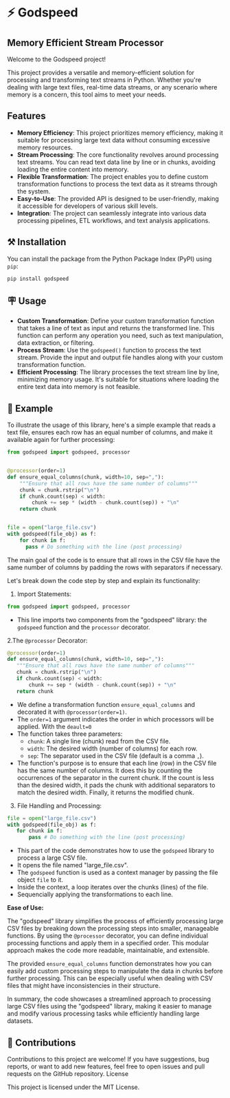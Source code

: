 # ⚡ Godspeed

## Memory Efficient Stream Processor

Welcome to the Godspeed project! 

This project provides a versatile and memory-efficient solution for processing and transforming text streams in Python. 
Whether you're dealing with large text files, real-time data streams, or any scenario where memory is a concern, this tool aims to meet your needs.

## Features

- **Memory Efficiency**: This project prioritizes memory efficiency, making it suitable for processing large text data without consuming excessive memory resources.
- **Stream Processing**: The core functionality revolves around processing text streams. You can read text data line by line or in chunks, avoiding loading the entire content into memory.
- **Flexible Transformation**: The project enables you to define custom transformation functions to process the text data as it streams through the system.
- **Easy-to-Use**: The provided API is designed to be user-friendly, making it accessible for developers of various skill levels.
- **Integration**: The project can seamlessly integrate into various data processing pipelines, ETL workflows, and text analysis applications.

## ⚒️  Installation

You can install the package from the Python Package Index (PyPI) using `pip`:

```bash
pip install godspeed
```

## 🪧 Usage

- **Custom Transformation**: Define your custom transformation function that takes a line of text as input and returns the transformed line. This function can perform any operation you need, such as text manipulation, data extraction, or filtering.
- **Process Stream**: Use the `godspeed()` function to process the text stream. Provide the input and output file handles along with your custom transformation function.
- **Efficient Processing**: The library processes the text stream line by line, minimizing memory usage. It's suitable for situations where loading the entire text data into memory is not feasible.

## 📣 Example

To illustrate the usage of this library, here's a simple example that reads a text file, ensures each row has an equal number of columns, and make it available again for further processing:

```python
from godspeed import godspeed, processor


@processor(order=1)
def ensure_equal_columns(chunk, width=10, sep=","):
    """Ensure that all rows have the same number of columns"""
    chunk = chunk.rstrip("\n")
    if chunk.count(sep) < width:
        chunk += sep * (width - chunk.count(sep)) + "\n"
    return chunk


file = open("large_file.csv")
with godspeed(file_obj) as f:
    for chunk in f:
      pass # Do something with the line (post processing)
```

The main goal of the code is to ensure that all rows in the CSV file have the same number of columns by padding the rows with separators if necessary.

Let's break down the code step by step and explain its functionality:

1. Import Statements:

```python
from godspeed import godspeed, processor
```

- This line imports two components from the "godspeed" library: the `godspeed` function and the `processor` decorator.

2.The `@processor` Decorator:

```python
@processor(order=1)
def ensure_equal_columns(chunk, width=10, sep=","):
   """Ensure that all rows have the same number of columns"""
   chunk = chunk.rstrip("\n")
   if chunk.count(sep) < width:
       chunk += sep * (width - chunk.count(sep)) + "\n"
   return chunk
```

- We define a transformation function `ensure_equal_columns` and decorated it with `@processor(order=1)`. 
- The `order=1` argument indicates the order in which processors will be applied. With the `deault=0`
- The function takes three parameters:
  - `chunk`: A single line (chunk) read from the CSV file.
  - `width`: The desired width (number of columns) for each row.
  - `sep`: The separator used in the CSV file (default is a comma `,`).
- The function's purpose is to ensure that each line (row) in the CSV file has the same number of columns. It does this by counting the occurrences of the separator in the current chunk. If the count is less than the desired width, it pads the chunk with additional separators to match the desired width. Finally, it returns the modified chunk.

3. File Handling and Processing:

```python
file = open("large_file.csv")
with godspeed(file_obj) as f:
   for chunk in f:
       pass # Do something with the line (post processing)
```

- This part of the code demonstrates how to use the `godspeed` library to process a large CSV file.
- It opens the file named "large_file.csv".
- The `godspeed` function is used as a context manager by passing the file object `file` to it.
- Inside the context, a loop iterates over the chunks (lines) of the file.
- Sequencially applying the transformations to each line.


**Ease of Use:**

The "godspeed" library simplifies the process of efficiently processing large CSV files by breaking down the processing steps into smaller, manageable functions. By using the `@processor` decorator, you can define individual processing functions and apply them in a specified order. This modular approach makes the code more readable, maintainable, and extensible.

The provided `ensure_equal_columns` function demonstrates how you can easily add custom processing steps to manipulate the data in chunks before further processing. This can be especially useful when dealing with CSV files that might have inconsistencies in their structure.

In summary, the code showcases a streamlined approach to processing large CSV files using the "godspeed" library, making it easier to manage and modify various processing tasks while efficiently handling large datasets.

## 🙏 Contributions

Contributions to this project are welcome! If you have suggestions, bug reports, or want to add new features, feel free to open issues and pull requests on the GitHub repository.
License

This project is licensed under the MIT License.

